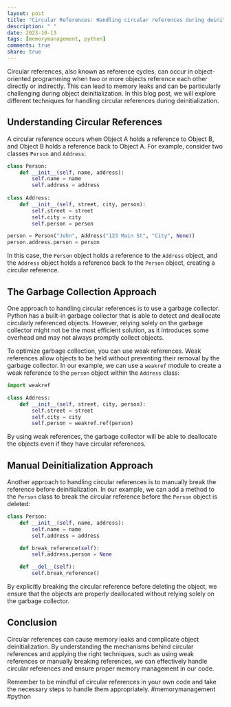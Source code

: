 ```yaml
---
layout: post
title: "Circular References: Handling circular references during deinitialization"
description: " "
date: 2023-10-13
tags: [memorymanagement, python]
comments: true
share: true
---
```


Circular references, also known as reference cycles, can occur in object-oriented programming when two or more objects reference each other directly or indirectly. This can lead to memory leaks and can be particularly challenging during object deinitialization. In this blog post, we will explore different techniques for handling circular references during deinitialization.

## Understanding Circular References

A circular reference occurs when Object A holds a reference to Object B, and Object B holds a reference back to Object A. For example, consider two classes `Person` and `Address`:

```python
class Person:
    def __init__(self, name, address):
        self.name = name
        self.address = address
    
class Address:
    def __init__(self, street, city, person):
        self.street = street
        self.city = city
        self.person = person

person = Person("John", Address("123 Main St", "City", None))
person.address.person = person
```

In this case, the `Person` object holds a reference to the `Address` object, and the `Address` object holds a reference back to the `Person` object, creating a circular reference.

## The Garbage Collection Approach

One approach to handling circular references is to use a garbage collector. Python has a built-in garbage collector that is able to detect and deallocate circularly referenced objects. However, relying solely on the garbage collector might not be the most efficient solution, as it introduces some overhead and may not always promptly collect objects.

To optimize garbage collection, you can use weak references. Weak references allow objects to be held without preventing their removal by the garbage collector. In our example, we can use a `weakref` module to create a weak reference to the `person` object within the `Address` class:

```python
import weakref

class Address:
    def __init__(self, street, city, person):
        self.street = street
        self.city = city
        self.person = weakref.ref(person)
```

By using weak references, the garbage collector will be able to deallocate the objects even if they have circular references.

## Manual Deinitialization Approach

Another approach to handling circular references is to manually break the reference before deinitialization. In our example, we can add a method to the `Person` class to break the circular reference before the `Person` object is deleted:

```python
class Person:
    def __init__(self, name, address):
        self.name = name
        self.address = address

    def break_reference(self):
        self.address.person = None

    def __del__(self):
        self.break_reference()
```

By explicitly breaking the circular reference before deleting the object, we ensure that the objects are properly deallocated without relying solely on the garbage collector.

## Conclusion

Circular references can cause memory leaks and complicate object deinitialization. By understanding the mechanisms behind circular references and applying the right techniques, such as using weak references or manually breaking references, we can effectively handle circular references and ensure proper memory management in our code.

Remember to be mindful of circular references in your own code and take the necessary steps to handle them appropriately. #memorymanagement #python